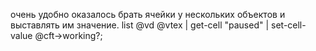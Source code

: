очень удобно оказалось брать ячейки у нескольких объектов и выставлять им значение.
list @vd @vtex | get-cell "paused" | set-cell-value @cft->working?;